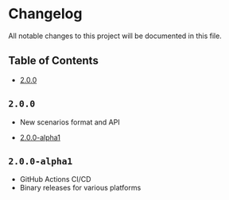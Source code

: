 # Changelog

All notable changes to this project will be documented in this file.

## Table of Contents

- [2.0.0](#200)

## `2.0.0`

- New scenarios format and API

- [2.0.0-alpha1](#200-alpha1)

## `2.0.0-alpha1`

- GitHub Actions CI/CD
- Binary releases for various platforms
